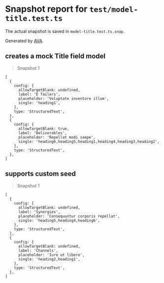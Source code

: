 # Snapshot report for `test/model-title.test.ts`

The actual snapshot is saved in `model-title.test.ts.snap`.

Generated by [AVA](https://avajs.dev).

## creates a mock Title field model

> Snapshot 1

    [
      {
        config: {
          allowTargetBlank: undefined,
          label: 'E Tailers',
          placeholder: 'Voluptate inventore illum',
          single: 'heading1',
        },
        type: 'StructuredText',
      },
      {
        config: {
          allowTargetBlank: true,
          label: 'Deliverables',
          placeholder: 'Repellat modi saepe',
          single: 'heading6,heading5,heading1,heading4,heading3,heading2',
        },
        type: 'StructuredText',
      },
    ]

## supports custom seed

> Snapshot 1

    [
      {
        config: {
          allowTargetBlank: undefined,
          label: 'Synergies',
          placeholder: 'Consequuntur corporis repellat',
          single: 'heading5,heading4,heading6',
        },
        type: 'StructuredText',
      },
      {
        config: {
          allowTargetBlank: undefined,
          label: 'Channels',
          placeholder: 'Iure ut libero',
          single: 'heading2,heading1',
        },
        type: 'StructuredText',
      },
    ]
